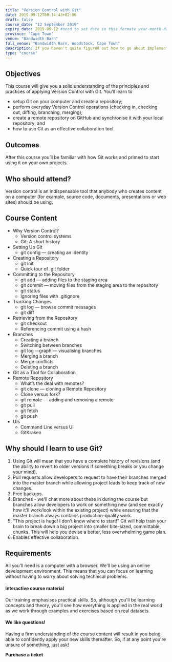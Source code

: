 ```yaml
---
title: "Version Control with Git"
date: 2019-09-12T00:14:43+02:00
draft: false
course_date: "12 September 2019"
expiry_date: 2019-09-12 #need to set date in this formate year-month-day
province: "Cape Town"
venue: "Bandwidth Barn"
full_venue: "Bandwidth Barn, Woodstock, Cape Town"
description: If you haven't quite figured out how to go about implementing a solid Version Control system then this is the course for you! 
type: "course"
---
```

            
<!-- > Imagine you are coloring in a flower coloring book. You colored in green for all leaves and now it’s time for the best part, coloring the petal. You know you enjoy red the best but it looked horrible after you finished it. With Git, you can revert your choice of red in a heartbeat and you are free to reapply the red if you change your mind. A work doesn’t have to be permanent; every action is recorded and reversible<br> - [Mac Siri](https://dev.to/maestromac/comment/him?source=post_page---------------------------)

***-->

## Objectives

<p style="margin-bottom: .5rem!important;">This course will give you a solid understanding of the principles and practices of applying Version Control with Git. You’ll learn to</p>

- setup Git on your computer and create a repository;
- perform everyday Version Control operations (checking in, checking out, diffing, branching, merging);
- create a remote repository on GitHub and synchronise it with your local repository; and
- how to use Git as an effective collaboration tool.

## Outcomes 

After this course you’ll be familiar with how Git works and primed to start using it on your own projects.

## Who should attend?

Version control is an indispensable tool that anybody who creates content on a computer (for example, source code, documents, presentations or web sites) should be using. 

## Course Content

- Why Version Control?
    - Version control systems
    - Git: A short history
- Setting Up Git
    - git config — creating an identity
- Creating a Repository
    - git init
    - Quick tour of .git folder
- Committing to the Repository
    - git add — adding files to the staging area
    - git commit — moving files from the staging area to the repository
    - git status
    - Ignoring files with .gitignore
- Tracking Changes
    - git log — browse commit messages
    - git diff
- Retrieving from the Repository
    - git checkout
    - Referencing commit using a hash
- Branches
    - Creating a branch
    - Switching between branches
    - git log --graph — visualising branches
    - Merging a branch
    - Merge conflicts
    - Deleting a branch
- Git as a Tool for Collaboration
- Remote Repository
    - What’s the deal with remotes?
    - git clone — cloning a Remote Repository
    - Clone versus fork?
    - git remote — adding and removing a remote
    - git pull
    - git fetch
    - git push
- UIs
    - Command Line versus UI
    - GitKraken

## Why should I learn to use Git?
          
1. Using Git will mean that you have a complete history of revisions (and the ability to revert to older versions if something breaks or you change your mind).
2. Pull requests allow developers to request to have their branches merged into the master branch while allowing project leads to keep track of new changes.
3. Free backups.
4. Branches - we'll chat more about these in during the course but branches allow developers to work on something new (and see exactly how it'll work/look within the existing project) while ensuring that the master branch always contains production-quality work.
5. "This project is huge! I don't know where to start!" Git will help train your brain to break down a big project into smaller bite-sized, committable, chunks. This will help you devise a better, less overwhelming game plan.
6. Enables effective collaboration.

## Requirements
          
All you'll need is a computer with a browser. We'll be using an online development environment. This means that you can focus on learning without having to worry about solving technical problems.

#### Interactive course material
          
Our training emphasises practical skills. So, although you'll be learning concepts and theory, you'll see how everything is applied in the real world as we work through examples and exercises based on real datasets.

#### We like questions!
          
Having a firm understanding of the course content will result in you being able to confidently apply your new skills thereafter. So, if at any point you're unsure of something, just ask!

<a class="btn btn-primary register" href="https://qkt.io/vGS277" target="_blank" style="text-decoration: none;"> <strong>Purchase a ticket</strong></a>
